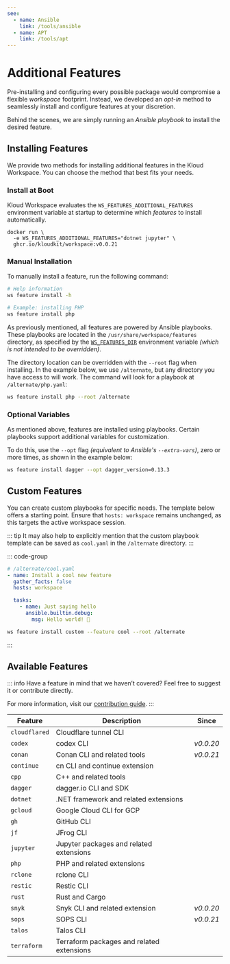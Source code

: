 ```yaml
---
see:
  - name: Ansible
    link: /tools/ansible
  - name: APT
    link: /tools/apt
---
```


# Additional Features

Pre-installing and configuring every possible package would compromise a flexible
*workspace* footprint.
Instead, we developed an *opt-in* method to seamlessly install and configure features at
your discretion.

Behind the scenes, we are simply running an *Ansible playbook* to install the desired
feature.

## Installing Features

We provide two methods for installing additional features in the Kloud Workspace.
You can choose the method that best fits your needs.

### Install at Boot

Kloud Workspace evaluates the `WS_FEATURES_ADDITIONAL_FEATURES` environment variable at
startup to determine which *features* to install automatically.

```sh{2}
docker run \
  -e WS_FEATURES_ADDITIONAL_FEATURES="dotnet jupyter" \
  ghcr.io/kloudkit/workspace:v0.0.21
```

### Manual Installation

To manually install a feature, run the following command:

```sh
# Help information
ws feature install -h

# Example: installing PHP
ws feature install php
```

As previously mentioned, all features are powered by Ansible playbooks.
These playbooks are located in the `/usr/share/workspace/features` directory, as
specified by the [`WS_FEATURES_DIR`](/settings/configuration#ws-features-dir) environment
variable *(which is not intended to be overridden)*.

The directory location can be overridden with the `--root` flag when installing.
In the example below, we use `/alternate`, but any directory you have access to will work.
The command will look for a playbook at `/alternate/php.yaml`:

```sh
ws feature install php --root /alternate
```

### Optional Variables

As mentioned above, features are installed using playbooks.
Certain playbooks support additional variables for customization.

To do this, use the `--opt` flag *(equivalent to Ansible's `--extra-vars`)*, zero or more
times, as shown in the example below:

```sh
ws feature install dagger --opt dagger_version=0.13.3
```

## Custom Features

You can create custom playbooks for specific needs.
The template below offers a starting point.
Ensure that `hosts: workspace` remains unchanged, as this targets the active workspace
session.

::: tip
It may also help to explicitly mention that the custom playbook template can be saved as
`cool.yaml` in the `/alternate` directory.
:::

::: code-group

```yaml [playbook]
# /alternate/cool.yaml
- name: Install a cool new feature
  gather_facts: false
  hosts: workspace

  tasks:
    - name: Just saying hello
      ansible.builtin.debug:
        msg: Hello world! 👋
```

```sh [install]
ws feature install custom --feature cool --root /alternate
```

:::

## Available Features

::: info
Have a feature in mind that we haven’t covered?
Feel free to suggest it or contribute directly.

For more information, visit our [contribution guide](/contribute/).
:::

| Feature       | Description                               |   Since   |
| ------------- | ----------------------------------------- | :-------: |
| `cloudflared` | Cloudflare tunnel CLI                     |           |
| `codex`       | codex CLI                                 | *v0.0.20* |
| `conan`       | Conan CLI and related tools               | *v0.0.21* |
| `continue`    | cn CLI and continue extension             |           |
| `cpp`         | C++ and related tools                     |           |
| `dagger`      | dagger.io CLI and SDK                     |           |
| `dotnet`      | .NET framework and related extensions     |           |
| `gcloud`      | Google Cloud CLI for GCP                  |           |
| `gh`          | GitHub CLI                                |           |
| `jf`          | JFrog CLI                                 |           |
| `jupyter`     | Jupyter packages and related extensions   |           |
| `php`         | PHP and related extensions                |           |
| `rclone`      | rclone CLI                                |           |
| `restic`      | Restic CLI                                |           |
| `rust`        | Rust and Cargo                            |           |
| `snyk`        | Snyk CLI and related extension            | *v0.0.20* |
| `sops`        | SOPS CLI                                  | *v0.0.21* |
| `talos`       | Talos CLI                                 |           |
| `terraform`   | Terraform packages and related extensions |           |
